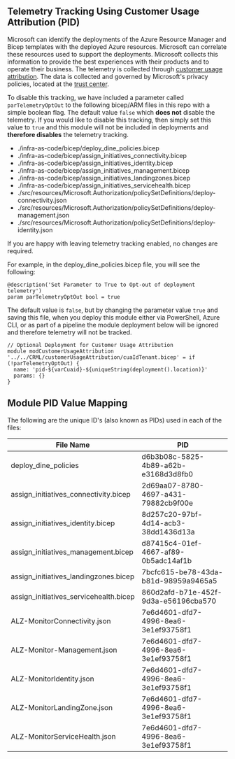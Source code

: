 <!-- markdownlint-disable -->
## Telemetry Tracking Using Customer Usage Attribution (PID)
<!-- markdownlint-restore -->

Microsoft can identify the deployments of the Azure Resource Manager and Bicep templates with the deployed Azure resources. Microsoft can correlate these resources used to support the deployments. Microsoft collects this information to provide the best experiences with their products and to operate their business. The telemetry is collected through [customer usage attribution](https://docs.microsoft.com/azure/marketplace/azure-partner-customer-usage-attribution). The data is collected and governed by Microsoft's privacy policies, located at the [trust center](https://www.microsoft.com/trustcenter).

To disable this tracking, we have included a parameter called `parTelemetryOptOut` to the following bicep/ARM files in this repo with a simple boolean flag. The default value `false` which **does not** disable the telemetry. If you would like to disable this tracking, then simply set this value to `true` and this module will not be included in deployments and **therefore disables** the telemetry tracking.

- ./infra-as-code/bicep/deploy_dine_policies.bicep
- ./infra-as-code/bicep/assign_initiatives_connectivity.bicep
- ./infra-as-code/bicep/assign_initiatives_identity.bicep
- ./infra-as-code/bicep/assign_initiatives_management.bicep
- ./infra-as-code/bicep/assign_initiatives_landingzones.bicep
- ./infra-as-code/bicep/assign_initiatives_servicehealth.bicep
- ./src/resources/Microsoft.Authorization/policySetDefinitions/deploy-connectivity.json
- ./src/resources/Microsoft.Authorization/policySetDefinitions/deploy-management.json
- ./src/resources/Microsoft.Authorization/policySetDefinitions/deploy-identity.json

If you are happy with leaving telemetry tracking enabled, no changes are required. 

For example, in the deploy_dine_policies.bicep file, you will see the following:

```bicep
@description('Set Parameter to True to Opt-out of deployment telemetry')
param parTelemetryOptOut bool = true
```

The default value is `false`, but by changing the parameter value `true` and saving this file, when you deploy this module either via PowerShell, Azure CLI, or as part of a pipeline the module deployment below will be ignored and therefore telemetry will not be tracked.

```bicep
// Optional Deployment for Customer Usage Attribution
module modCustomerUsageAttribution '../../CRML/customerUsageAttribution/cuaIdTenant.bicep' = if (!parTelemetryOptOut) {
  name: 'pid-${varCuaid}-${uniqueString(deployment().location)}'
  params: {}
}
```

## Module PID Value Mapping

The following are the unique ID's (also known as PIDs) used in each of the files:

| File Name                     | PID                                  |
| ------------------------------- | ------------------------------------ |
| deploy_dine_policies            | d6b3b08c-5825-4b89-a62b-e3168d3d8fb0 |
| assign_initiatives_connectivity.bicep | 2d69aa07-8780-4697-a431-79882cb9f00e |
| assign_initiatives_identity.bicep | 8d257c20-97bf-4d14-acb3-38dd1436d13a |
| assign_initiatives_management.bicep | d87415c4-01ef-4667-af89-0b5adc14af1b |
| assign_initiatives_landingzones.bicep | 7bcfc615-be78-43da-b81d-98959a9465a5 |
| assign_initiatives_servicehealth.bicep | 860d2afd-b71e-452f-9d3a-e56196cba570 |
| ALZ-MonitorConnectivity.json | 7e6d4601-dfd7-4996-8ea6-3e1ef93758f1 |
| ALZ-Monitor-Management.json | 7e6d4601-dfd7-4996-8ea6-3e1ef93758f1 |
| ALZ-MonitorIdentity.json | 7e6d4601-dfd7-4996-8ea6-3e1ef93758f1 |
| ALZ-MonitorLandingZone.json | 7e6d4601-dfd7-4996-8ea6-3e1ef93758f1 |
| ALZ-MonitorServiceHealth.json | 7e6d4601-dfd7-4996-8ea6-3e1ef93758f1 |
